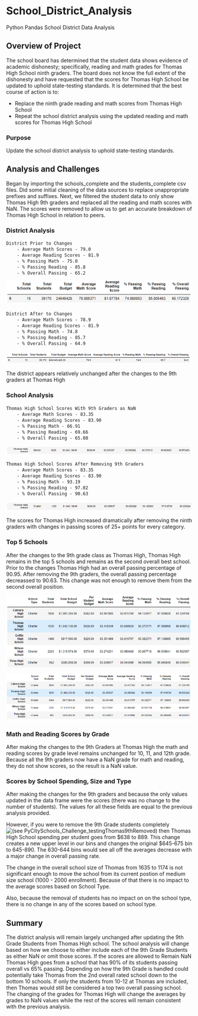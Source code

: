 # School_District_Analysis
Python Pandas School District Data Analysis

## Overview of Project
The school board has determined that the student data shows evidence of academic dishonesty; specifically, reading and math grades for Thomas High School ninth graders.  The board does not know the full extent of the dishonesty and have requested that the scores for Thomas High School be updated to uphold state-testing standards. It is determined that the best course of action is to: 

- Replace the ninth grade reading and math scores from Thomas High School
- Repeat the school district analysis using the updated reading and math scores for Thomas High School 

### Purpose
Update the school district analysis to uphold state-testing standards. 

## Analysis and Challenges
Began by importing the schools_complete and the students_complete csv files.  Did some initial cleaning of the data sources to replace unappropriate prefixes and suffixes.  Next, we filtered the student data to only show Thomas High 9th graders and replaced all the reading and math scores with NaN.  The scores were removed to allow us to get an accurate breakdown of Thomas High School in relation to peers. 

### District Analysis
    District Prior to Changes
        - Average Math Scores - 79.0
        - Average Reading Scores - 81.9
        - % Passing Math - 75.0
        - % Passing Reading - 85.8
        - % Overall Passing - 65.2

![District Before](https://github.com/john10roberts/School_District_Analysis/blob/main/Resources/DistrictBefore.png)

    
    District After to Changes
        - Average Math Scores - 78.9
        - Average Reading Scores - 81.9
        - % Passing Math - 74.8
        - % Passing Reading - 85.7
        - % Overall Passing - 64.9
  
![District Before](https://github.com/john10roberts/School_District_Analysis/blob/main/Resources/DistrictAfter.png)

The district appears relatively unchanged after the changes to the 9th graders at Thomas High      

    
### School Analysis
    Thomas High School Scores With 9th Graders as NaN
        - Average Math Scores - 83.35
        - Average Reading Scores - 83.90
        - % Passing Math - 66.91
        - % Passing Reading - 69.66
        - % Overall Passing - 65.08

![Thomas High Before](https://github.com/john10roberts/School_District_Analysis/blob/main/Resources/ThomasHighBefore.png)

    Thomas High School Scores After Removing 9th Graders
        - Average Math Scores - 83.35
        - Average Reading Scores - 83.90
        - % Passing Math - 93.19
        - % Passing Reading - 97.02
        - % Overall Passing - 90.63

![Thomas High After](https://github.com/john10roberts/School_District_Analysis/blob/main/Resources/ThomasHighAfter.png)

The scores for Thomas High increased dramatically after removing the ninth graders with changes in passing scores of 25+ points for every category.  

### Top 5 Schools 
After the changes to the 9th grade class as Thomas High, Thomas High remains in the top 5 schools and remains as the second overall best school.  Prior to the changes Thomas High had an overall passing percentage of 90.95.  After removing the 9th graders, the overall passing percentage decreassed to 90.63.  This change was not enough to remove them from the second overall position. 

![Top 5 Before](https://github.com/john10roberts/School_District_Analysis/blob/main/Resources/Top5Before.png)

![Top 5 After](https://github.com/john10roberts/School_District_Analysis/blob/main/Resources/Top5After.png)

### Math and Reading Scores by Grade
After making the changes to the 9th Graders at Thomas High the math and reading scores by grade level remains unchanged for 10, 11, and 12th grade.  Because all the 9th graders now have a NaN grade for math and reading, they do not show scores, so the result is a NaN value. 

### Scores by School Spending, Size and Type
After making the changes for the 9th graders and because the only values updated in the data frame were the scores (there was no change to the number of students).  The values for all these fields are equal to the previous analysis provided. 

However, if you were to remove the 9th Grade students completely ![(see PyCitySchools_Challenge_testingThomas9thRemoved)](https://github.com/john10roberts/School_District_Analysis/blob/main/PyCitySchools_Challenge_testingThomas9thRemoved.ipynb) then Thomas High School spending per student goes from $638 to 889.  This change creates a new upper level in our bins and changes the original $645-675 bin to 645-890.  The 630-644 bins would see all off the averages decrease with a major change in overall passing rate.  

The change in the overall school size of Thomas from 1635 to 1174 is not significant enough to move the school from its current postion of medium size school (1000 - 2000 enrollment).  Because of that there is no impact to the average scores based on School Type. 

Also, because the removal of students has no impact on on the school type, there is no change in any of the scores based on school type. 

## Summary
The district analysis will remain largely unchanged after updating the 9th Grade Students from Thomas High school.  The school analysis will change based on how we choose to either include each of the 9th Grade Students as either NaN or omit those scores.  If the scores are allowed to Remain NaN Thomas High goes from a school that has 90% of its students passing overall vs 65% passing.  Depending on how the 9th Grade is handled could potentially take Thomas from the 2nd overall rated school down to the bottom 10 schools. If only the students from 10-12 at Thomas are included, then Thomas would still be considered a top two overall passing school.   The changing of the grades for Thomas High will change the averages by grades to NaN values while the rest of the scores will remain consistent with the previous analysis. 


